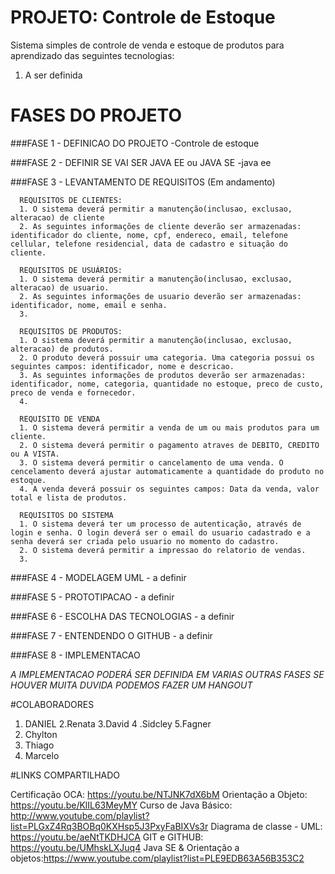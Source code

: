 # PROJETO: Controle de Estoque
  Sistema simples de controle de venda e estoque de produtos para aprendizado das seguintes tecnologias:
  
  1. A ser definida
  
# FASES DO PROJETO


###FASE 1 - DEFINICAO DO PROJETO
      -Controle de estoque

###FASE 2 - DEFINIR SE VAI SER JAVA EE ou JAVA SE
      -java ee

###FASE 3 - LEVANTAMENTO DE REQUISITOS (Em andamento)
         
      REQUISITOS DE CLIENTES:
      1. O sistema deverá permitir a manutenção(inclusao, exclusao, alteracao) de cliente
      2. As seguintes informações de cliente deverão ser armazenadas: identificador do cliente, nome, cpf, endereco, email, telefone cellular, telefone residencial, data de cadastro e situação do cliente. 

      REQUISITOS DE USUÁRIOS:
      1. O sistema deverá permitir a manutenção(inclusao, exclusao,  alteracao) de usuario.
      2. As seguintes informações de usuario deverão ser armazenadas: identificador, nome, email e senha.
      3. 

      REQUISITOS DE PRODUTOS:
      1. O sistema deverá permitir a manutenção(inclusao, exclusao, alteracao) de produtos.
      2. O produto deverá possuir uma categoria. Uma categoria possui os seguintes campos: identificador, nome e descricao.
      3. As seguintes informações de produtos deverão ser armazenadas: identificador, nome, categoria, quantidade no estoque, preco de custo, preco de venda e fornecedor.
      4.

      REQUISITO DE VENDA
      1. O sistema deverá permitir a venda de um ou mais produtos para um cliente.
      2. O sistema deverá permitir o pagamento atraves de DEBITO, CREDITO ou A VISTA.
      3. O sistema deverá permitir o cancelamento de uma venda. O cencelamento deverá ajustar automaticamente a quantidade do produto no estoque.
      4. A venda deverá possuir os seguintes campos: Data da venda, valor total e lista de produtos.

      REQUISITOS DO SISTEMA
      1. O sistema deverá ter um processo de autenticação, através de login e senha. O login deverá ser o email do usuario cadastrado e a senha deverá ser criada pelo usuario no momento do cadastro.
      2. O sistema deverá permitir a impressao do relatorio de vendas.
      3.                        

         
         

###FASE 4 - MODELAGEM UML
       - a definir

###FASE 5 - PROTOTIPACAO
       - a definir
 	   
###FASE 6 - ESCOLHA DAS TECNOLOGIAS
       - a definir

###FASE 7 - ENTENDENDO O GITHUB
       - a definir

###FASE 8 - IMPLEMENTACAO	   

*A IMPLEMENTACAO PODERÁ SER DEFINIDA EM VARIAS OUTRAS FASES
SE HOUVER MUITA DUVIDA PODEMOS FAZER UM HANGOUT*


#COLABORADORES
 1. DANIEL
 2.Renata
 3.David
 4 .Sidcley 
 5.Fagner
 6. Chylton
 7. Thiago
 8. Marcelo 
  
#LINKS COMPARTILHADO

Certificação OCA: https://youtu.be/NTJNK7dX6bM
Orientação a Objeto: https://youtu.be/KlIL63MeyMY
Curso de Java Básico: http://www.youtube.com/playlist?list=PLGxZ4Rq3BOBq0KXHsp5J3PxyFaBIXVs3r
Diagrama de classe - UML: https://youtu.be/aeNtTKDHJCA
GIT e GITHUB: https://youtu.be/UMhskLXJuq4
Java SE & Orientação a objetos:https://www.youtube.com/playlist?list=PLE9EDB63A56B353C2

  
  



